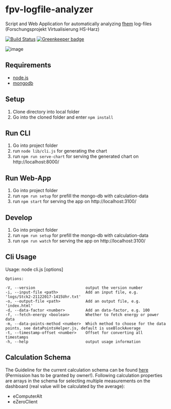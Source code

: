 # fpv-logfile-analyzer

Script and Web Application for automatically analyzing [fhem](https://wiki.fhem.de/wiki/Hauptseite) log-files (Forschungsprojekt Virtualisierung HS-Harz)


[![Build Status](https://travis-ci.org/pinussilvestrus/fpv-logfile-analyzer.svg?branch=master)](https://travis-ci.org/pinussilvestrus/fpv-logfile-analyzer) [![Greenkeeper badge](https://badges.greenkeeper.io/pinussilvestrus/fpv-logfile-analyzer.svg?token=980d1d0322802cec36a63bd342c497f36c155a8629fde870949fb02c5f03f41a&ts=1519317159352)](https://greenkeeper.io/)

![image](https://user-images.githubusercontent.com/9433996/36330967-370742de-136c-11e8-89ed-b115ed3626b7.png)


## Requirements

* [node.js](https://nodejs.org/en/)
* [mongodb](https://www.mongodb.com)

## Setup

1. Clone directory into local folder
2. Go into the cloned folder and enter `npm install`

## Run CLI

1. Go into project folder
2. run `node lib/cli.js` for generating the chart
3. run `npm run serve-chart` for serving the generated chart on http://localhost:8000/

## Run Web-App

1. Go into project folder
2. run `npm run setup` for prefill the mongo-db with calculation-data
3. run `npm start` for serving the app on http://localhost:3100/

## Develop

1. Go into project folder
2. run `npm run setup` for prefill the mongo-db with calculation-data
3. run `npm run watch` for serving the app on http://localhost:3100/

## Cli Usage

Usage: node cli.js [options]

    Options:

    -V, --version                      output the version number
    -i, --input-file <path>            Add an input file, e.g. 'logs/Stck2-21122017-1415Uhr.txt'
    -o, --output-file <path>           Add an output file, e.g. 'index.html'
    -d, --data-factor <number>         Add an data-factor, e.g. 100
    -f, --fetch-energy <boolean>       Whether to fetch energy or power data
    -m, --data-points-method <number>  Which method to choose for the data points, see dataPointsHelper.js, default is useBlockAverage
    -t, --timestamp-offset <number>    Offset for converting all timestamps
    -h, --help                         output usage information

## Calculation Schema
The Guideline for the current calculation schema can be found [here](https://docs.google.com/document/d/1SF0vrBLKHBzJuAh-gRYZQlBSp0ckI7uhUETIqqISL3M) (Permission has to be granted by owner!).
Following calculation properties are arrays in the schema for selecting multiple measurements on the dashboard (real value will be calculated by the average):
- eComputerAlt
- eZeroClient 